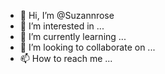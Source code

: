 - 👋 Hi, I’m @Suzannrose
- 👀 I’m interested in ...
- 🌱 I’m currently learning ...
- 💞️ I’m looking to collaborate on ...
- 📫 How to reach me ...

<!---
Suzannrose/Suzannrose is a ✨ special ✨ repository because its `README.md` (this file) appears on your GitHub profile.
You can click the Preview link to take a look at your changes.
--->
